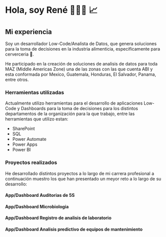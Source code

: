 # Hola, soy René 👨🏼‍💻 📈

## Mi experiencia

Soy un desarrollador Low-Code/Analista de Datos, que genera soluciones para la toma de decisiones en la industria alimenticia, especificamente para cerverceria 🍻.

He participado en la creación de soluciones de analisis de datos para toda MAZ (Middle Americas Zone) una de las zonas con las que cuenta ABI y esta conformada por Mexico, Guatemala, Honduras, El Salvador, Panama, entre otros.

### Herramientas utilizadas
Actualmente utilizo herramientas para el desarrollo de aplicaciones Low-Code y Dashboards para la toma de decisiones para los distintos departamentos de la organización para la que trabajo, entre las herramientas que utilizo estan:
* SharePoint
* SQL
* Power Automate
* Power Apps
* Power BI

### Proyectos realizados
He desarrollado distintos proyectos a lo largo de mi carrera profesional a continuación muestro los que han presentado un meyor reto a lo largo de su desarrollo:

#### App/Dashboard Auditorias de 5S

#### App/Dashboard Microbiologia

#### App/Dashboard Registro de analisis de laboratorio

#### App/Dashboard Analisis predictivo de equipos de mantenimiento


